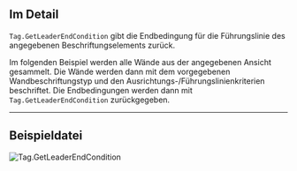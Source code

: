 ## Im Detail
`Tag.GetLeaderEndCondition` gibt die Endbedingung für die Führungslinie des angegebenen Beschriftungselements zurück.

Im folgenden Beispiel werden alle Wände aus der angegebenen Ansicht gesammelt. Die Wände werden dann mit dem vorgegebenen Wandbeschriftungstyp und den Ausrichtungs-/Führungslinienkriterien beschriftet. Die Endbedingungen werden dann mit `Tag.GetLeaderEndCondition` zurückgegeben.
___
## Beispieldatei

![Tag.GetLeaderEndCondition](./Revit.Elements.Tag.GetLeaderEndCondition_img.jpg)
